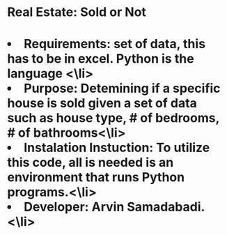 <h1> Real Estate: Sold or Not <h1>
<li>Requirements: set of data, this has to be in excel. Python is the language <\li>
<li>Purpose: Detemining if a specific house is sold given a set of data such as house type, # of bedrooms, # of bathrooms<\li>
<li>Instalation Instuction: To utilize this code, all is needed is an environment that runs Python programs.<\li>
<li>Developer: Arvin Samadabadi. <\li>
